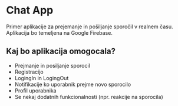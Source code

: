 # Chat App
Primer aplikacije za prejemanje in pošiljanje sporočil v realnem času. Aplikacija bo temeljena na Google Firebase.

## Kaj bo aplikacija omogocala?
* Prejmanje in posiljanje sporocil
* Registracijo
* LogingIn in LogingOut
* Notifikacije ko uporabnik prejme novo sporocilo
* Profil uporabnika
* Se nekaj dodatnih funkcionalnosti (npr. reakcije na sporocila)